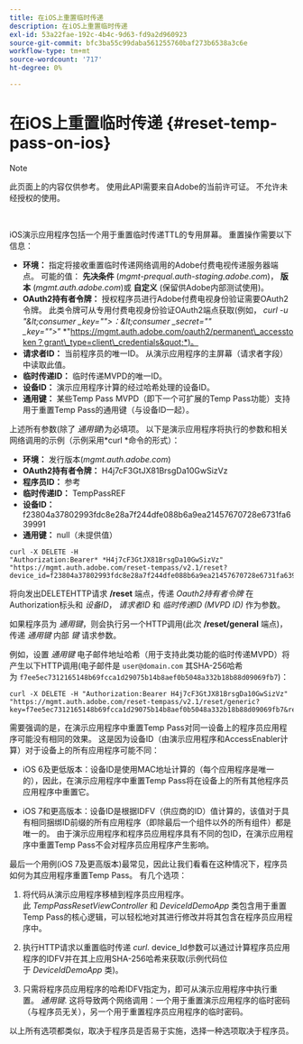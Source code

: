 ```yaml
---
title: 在iOS上重置临时传递
description: 在iOS上重置临时传递
exl-id: 53a22fae-192c-4b4c-9d63-fd9a2d960923
source-git-commit: bfc3ba55c99daba561255760baf273b6538a3c6e
workflow-type: tm+mt
source-wordcount: '717'
ht-degree: 0%

---
```


# 在iOS上重置临时传递 {#reset-temp-pass-on-ios}

>[!NOTE]
>
>此页面上的内容仅供参考。 使用此API需要来自Adobe的当前许可证。 不允许未经授权的使用。

</br>

iOS演示应用程序包括一个用于重置临时传递TTL的专用屏幕。 重置操作需要以下信息：

- **环境：** 指定将接收重置临时传递网络调用的Adobe付费电视传递服务器端点。 可能的值： **先决条件** (*mgmt-prequal.auth-staging.adobe.com*)， **版本** (*mgmt.auth.adobe.com*)或 **自定义** (保留供Adobe内部测试使用)。
- **OAuth2持有者令牌：** 授权程序员进行Adobe付费电视身份验证需要OAuth2令牌。 此类令牌可从专用付费电视身份验证OAuth2端点获取(例如， *curl -u &quot;\&lt;consumer _key=&quot;&quot;>：\&lt;consumer _secret=&quot;&quot; _key=&quot;&quot;>*” *&quot;https://mgmt.auth.adobe.com/oauth2/permanent\_accesstoken？grant\_type=client\_credentials&quot;*)。
- **请求者ID：** 当前程序员的唯一ID。 从演示应用程序的主屏幕（请求者字段）中读取此值。
- **临时传递ID：** 临时传递MVPD的唯一ID。
- **设备ID：** 演示应用程序计算的经过哈希处理的设备ID。
- **通用键：** 某些Temp Pass MVPD（即下一个可扩展的Temp Pass功能）支持用于重置Temp Pass的通用键（与设备ID一起）。

上述所有参数(除了 *通用键*)为必填项。 以下是演示应用程序将执行的参数和相关网络调用的示例（示例采用*curl *命令的形式）：

- **环境：** 发行版本(*mgmt.auth.adobe.com*)
- **OAuth2持有者令牌：** H4j7cF3GtJX81BrsgDa10GwSizVz
- **程序员ID：** 参考
- **临时传递ID：** TempPassREF
- **设备ID：** f23804a37802993fdc8e28a7f244dfe088b6a9ea21457670728e6731fa639991 
- **通用键：** null（未提供值）

```curl
curl -X DELETE -H "Authorization:Bearer* *H4j7cF3GtJX81BrsgDa10GwSizVz" "https://mgmt.auth.adobe.com/reset-tempass/v2.1/reset?device_id=f23804a37802993fdc8e28a7f244dfe088b6a9ea21457670728e6731fa639991&requestor_id=REF&mvpd_id=TempPassREF"
```

将向发出DELETEHTTP请求 **/reset** 端点，传递 *Oauth2持有者令牌* 在Authorization标头和 *设备ID*， *请求者ID* 和 *临时传递ID (MVPD ID)* 作为参数。

如果程序员为 *通用键*，则会执行另一个HTTP调用(此次 **/reset/general** 端点)，传递 *通用键* 内部 *键* 请求参数。

例如，设置 *通用键* 电子邮件地址哈希（用于支持此类功能的临时传递MVPD）将产生以下HTTP调用(电子邮件是 `user@domain.com` 其SHA-256哈希为 `f7ee5ec7312165148b69fcca1d29075b14b8aef0b5048a332b18b88d09069fb7`)：

```curl
curl -X DELETE -H "Authorization:Bearer H4j7cF3GtJX81BrsgDa10GwSizVz"
"https://mgmt.auth.adobe.com/reset-tempass/v2.1/reset/generic?key=f7ee5ec7312165148b69fcca1d29075b14b8aef0b5048a332b18b88d09069fb7&requestor_id=REF&mvpd_id=TempPassREF"
```

需要强调的是，在演示应用程序中重置Temp Pass对同一设备上的程序员应用程序可能没有相同的效果。 这是因为设备ID（由演示应用程序和AccessEnabler计算）对于设备上的所有应用程序可能不同：

- iOS 6及更低版本：设备ID是使用MAC地址计算的（每个应用程序是唯一的），因此，在演示应用程序中重置Temp Pass将在设备上的所有其他程序员应用程序中重置它。

- iOS 7和更高版本：设备ID是根据IDFV（供应商的ID）值计算的，该值对于具有相同捆绑ID前缀的所有应用程序（即除最后一个组件以外的所有组件）都是唯一的。 由于演示应用程序和程序员应用程序具有不同的包ID，在演示应用程序中重置Temp Pass不会对程序员应用程序产生影响。

最后一个用例(iOS 7及更高版本)最常见，因此让我们看看在这种情况下，程序员如何为其应用程序重置Temp Pass。 有几个选项：

1. 将代码从演示应用程序移植到程序员应用程序。 此 *TempPassResetViewController* 和 *DeviceIdDemoApp* 类包含用于重置Temp Pass的核心逻辑，可以轻松地对其进行修改并将其包含在程序员应用程序中。

1. 执行HTTP请求以重置临时传递 *curl*. device\_Id参数可以通过计算程序员应用程序的IDFV并在其上应用SHA-256哈希来获取(示例代码位于 *DeviceIdDemoApp* 类)。

1. 只需将程序员应用程序的哈希IDFV指定为，即可从演示应用程序中执行重置。 *通用键*. 这将导致两个网络调用：一个用于重置演示应用程序的临时密码（与程序员无关），另一个用于重置程序员应用程序的临时密码。

以上所有选项都类似，取决于程序员是否易于实施，选择一种选项取决于程序员。
